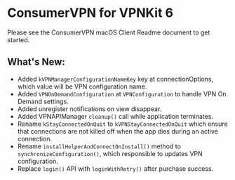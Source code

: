 # ConsumerVPN for VPNKit 6

Please see the ConsumerVPN macOS Client Readme document to get started.

## What's New:
- Added `kVPNManagerConfigurationNameKey` key at connectionOptions, which value will be VPN configuration name.
- Added `VPNOnDemandConfiguration` at `VPNConfiguration` to handle VPN On Demand settings.
- Added unregister notifications on view disappear.
- Added VPNAPIManager `cleanup()` call while application terminates.
- Rename `kStayConnectedOnQuit` to `kVPNStayConnectedOnQuit` which ensure that connections are not killed off when the app dies during an active connection.
- Rename `installHelperAndConnectOnInstall()` method to `synchronizeConfiguration()`, which responsible to updates VPN configuration.
- Replace `login()` API with `loginWithRetry()` after purchase success.

